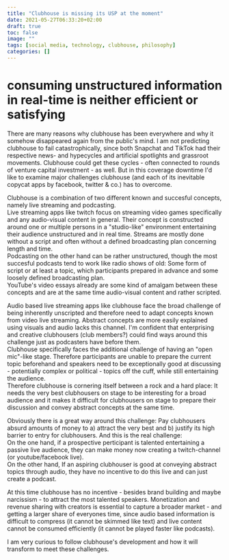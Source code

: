 ```yaml
---
title: "Clubhouse is missing its USP at the moment"
date: 2021-05-27T06:33:20+02:00
draft: true
toc: false
image: ""
tags: [social media, technology, clubhouse, philosophy]
categories: []
---
```


# consuming unstructured information in real-time is neither efficient or satisfying
<!--more-->
There are many reasons why clubhouse has been everywhere and why it somehow disappeared again from the public's mind. I am not predicting clubhouse to fail catastrophically, since both Snapchat and TikTok had their respective news- and hypecycles and artificial spotlights and grassroot movements. Clubhouse could get these cycles - often connected to rounds of venture capital investment - as well. But in this coverage downtime I'd like to examine major challenges clubhouse (and each of its inevitable copycat apps by facebook, twitter & co.) has to overcome.

Clubhouse is a combination of two different known and succesful concepts, namely live streaming and podcasting.<br />
Live streaming apps like twitch focus on streaming video games specifically and any audio-visual content in general. Their concept is constructed around one or multiple persons in a "studio-like" environment entertaining their audience unstructured and in real time. Streams are mostly done without a script and often without a defined broadcasting plan concerning length and time.<br />
Podcasting on the other hand can be rather unstructured, though the most succesful podcasts tend to work like radio shows of old: Some form of script or at least a topic, which participants prepared in advance and some loosely defined broadcasting plan.<br />
YouTube's video essays already are some kind of amalgam between these concepts and are at the same time audio-visual content and rather scripted.

Audio based live streaming apps like clubhouse face the broad challenge of being inherently unscripted and therefore need to adapt concepts known from video live streaming. Abstract concepts are more easily explained using visuals and audio lacks this channel. I'm confident that enterprising and creative clubhousers (club members?) could find ways around this challenge just as podcasters have before them.<br />
Clubhouse specifically faces the additional challenge of having an "open mic"-like stage. Therefore participants are unable to prepare the current topic beforehand and speakers need to be exceptionally good at discussing - potentially complex or political - topics off the cuff, while still entertaining the audience.<br />
Therefore clubhouse is cornering itself between a rock and a hard place: It needs the very best clubhousers on stage to be interesting for a broad audience and it makes it difficult for clubhousers on stage to prepare their discussion and convey abstract concepts at the same time.

Obviously there is a great way around this challenge: Pay clubhousers absurd amounts of money to a) attract the very best and b) justify its high barrier to entry for clubhousers. And this is the real challenge:<br />
On the one hand, if a prospective perticipant is talented entertaining a passive live audience, they can make money now creating a twitch-channel (or youtube/facebook live).<br />
On the other hand, If an aspiring clubhouser is good at conveying abstract topics through audio, they have no incentive to do this live and can just create a podcast.

At this time clubhouse has no incentive - besides brand building and maybe narcissism - to attract the most talented speakers. Monetization and revenue sharing with creators is essential to capture a broader market - and getting a larger share of everyones time, since audio based information is difficult to compress (it cannot be skimmed like text) and live content cannot be consumed efficiently (it cannot be played faster like podcasts).

I am very curious to follow clubhouse's development and how it will transform to meet these challenges.
